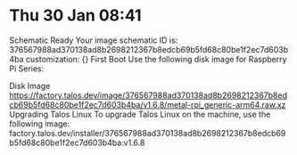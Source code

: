

# Thu 30 Jan 08:41

Schematic Ready
Your image schematic ID is: 376567988ad370138ad8b2698212367b8edcb69b5fd68c80be1f2ec7d603b4ba
customization: {}
First Boot
Use the following disk image for Raspberry Pi Series:

Disk Image
https://factory.talos.dev/image/376567988ad370138ad8b2698212367b8edcb69b5fd68c80be1f2ec7d603b4ba/v1.6.8/metal-rpi_generic-arm64.raw.xz
Upgrading Talos Linux
To upgrade Talos Linux on the machine, use the following image:
factory.talos.dev/installer/376567988ad370138ad8b2698212367b8edcb69b5fd68c80be1f2ec7d603b4ba:v1.6.8
